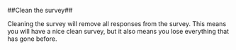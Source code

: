 ##Clean the survey##

Cleaning the survey will remove all responses from the survey. This means you will have a nice clean survey, but
it also means you lose everything that has gone before.

